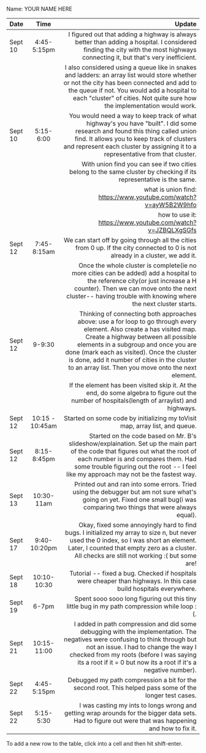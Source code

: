 Name: YOUR NAME HERE

| Date    |      Time       |                                                                                                                                                                                                                                                                                                                                                      Update |
|:--------|:---------------:|------------------------------------------------------------------------------------------------------------------------------------------------------------------------------------------------------------------------------------------------------------------------------------------------------------------------------------------------------------:|
| Sept 10 |   4:45-5:15pm   |                                                                                                                                                                               I figured out that adding a highway is always better than adding a hospital. I considered finding the city with the most highways connecting it, but that's very inefficient. |
|         |                 |                                                                                       I also considered using a queue like in snakes and ladders: an array list would store whether or not the city has been connected and add to the queue if not. You would add a hospital to each "cluster" of cities. Not quite sure how the implementation would work. |
| Sept 10 |    5:15-6:00    |                                                                                                You would need a way to keep track of what highway's you have "built". I did some research and found this thing called union find. It allows you to keep track of clusters and represent each cluster by assigning it to a representative from that cluster. |
|         |                 |                                                                                                                                                                                                                                         With union find you can see if two cities belong to the same cluster by checking if its representative is the same. |
|         |                 |                                                                                                                                                                                                                                                                                             what is union find: https://www.youtube.com/watch?v=ayW5B2W9hfo |
|         |                 |                                                                                                                                                                                                                                                                                                  how to use it: https://www.youtube.com/watch?v=JZBQLXgSGfs |
| Sept 12 |   7:45-8:15am   |                                                                                                                                                                                                                              We can start off by going through all the cities from 0 up. If the city connected to 0 is not already in a cluster, we add it. |
|         |                 |                                                                                                                  Once the whole cluster is complete(ie no more cities can be added) add a hospital to the reference city(or just increase a H counter). Then we can move onto the next cluster-- having trouble with knowing where the next cluster starts. |
| Sept 12 |     9-9:30      | Thinking of connecting both approaches above: use a for loop to go through every element. Also create a has visited map. Create a highway between all possible elements in a subgroup and once you are done (mark each as visited). Once the cluster is done, add it number of cities in the cluster to an array list. Then you move onto the next element. |
|         |                 |                                                                                                                                                                                                               If the element has been visited skip it. At the end, do some algebra to figure out the number of hospitals(length of arraylist) and highways. |
| Sept 12 | 10:15 - 10:45am |                                                                                                                                                                                                                                                                                 Started on some code by initializing my toVisit map, array list, and queue. |
| Sept 12 |   8:15-8:45pm   |                                                                                             Started on the code based on Mr. B's slideshow/explaination. Set up the main part of the code that figures out what the root of each number is and compares them. Had some trouble figuring out the root -- I feel like my approach may not be the fastest way. |
| Sept 13 |   10:30-11am    |                                                                                                                                                                                 Printed out and ran into some errors. Tried using the debugger but am not sure what's going on yet. Fixed one small bug(i was comparing two things that were always equal). |
| Sept 17 |  9:40-10:20pm   |                                                                                                                    Okay, fixed some annoyingly hard to find bugs. I initialized my array to size n, but never used the 0 index, so I was short an element. Later, I counted that empty zero as a cluster. All checks are still not working :( but some are! |
| Sept 18 |   10:10-10:30   |                                                                                                                                                                                                                                          Tutorial -- fixed a bug. Checked if hospitals were cheaper than highways. In this case build hospitals everywhere. |
| Sept 19 |      6-7pm      |                                                                                                                                                                                                                                                                Spent sooo sooo long figuring out this tiny little bug in my path compression while loop :(. |
| Sept 21 |   10:15-11:00   |                                                                        I added in path compression and did some debugging with the implementation. The negatives were confusing to think through but not an issue. I had to change the way I checked from my roots (before I was saying its a root if it = 0 but now its a root if it's a negative number). |
| Sept 22 |   4:45-5:15pm   |                                                                                                                                                                                                                                                     Debugged my path compression a bit for the second root. This helped pass some of the longer test cases. |
| Sept 22 |    5:15-5:30    |                                                                                                                                                                                                        I was casting my ints to longs wrong and getting wrap arounds for the bigger data sets. Had to figure out were that was happening and how to fix it. |


To add a new row to the table, click into a cell and then hit shift-enter.